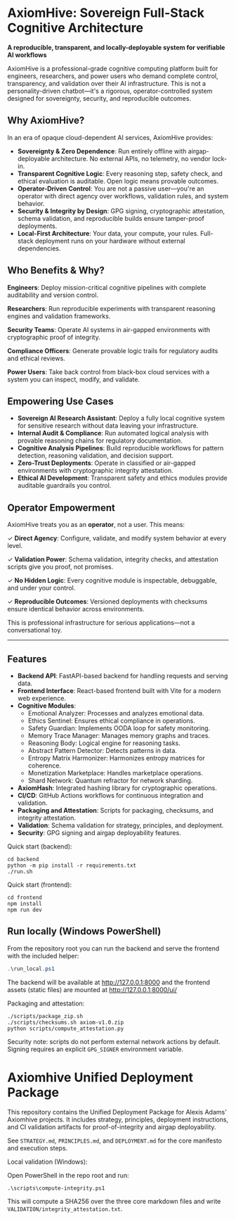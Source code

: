 # AxiomHive: Sovereign Full-Stack Cognitive Architecture

**A reproducible, transparent, and locally-deployable system for verifiable AI workflows**

AxiomHive is a professional-grade cognitive computing platform built for engineers, researchers, and power users who demand complete control, transparency, and validation over their AI infrastructure. This is not a personality-driven chatbot—it's a rigorous, operator-controlled system designed for sovereignty, security, and reproducible outcomes.

## Why AxiomHive?

In an era of opaque cloud-dependent AI services, AxiomHive provides:

- **Sovereignty & Zero Dependence**: Run entirely offline with airgap-deployable architecture. No external APIs, no telemetry, no vendor lock-in.
- **Transparent Cognitive Logic**: Every reasoning step, safety check, and ethical evaluation is auditable. Open logic means provable outcomes.
- **Operator-Driven Control**: You are not a passive user—you're an operator with direct agency over workflows, validation rules, and system behavior.
- **Security & Integrity by Design**: GPG signing, cryptographic attestation, schema validation, and reproducible builds ensure tamper-proof deployments.
- **Local-First Architecture**: Your data, your compute, your rules. Full-stack deployment runs on your hardware without external dependencies.

## Who Benefits & Why?

**Engineers**: Deploy mission-critical cognitive pipelines with complete auditability and version control.

**Researchers**: Run reproducible experiments with transparent reasoning engines and validation frameworks.

**Security Teams**: Operate AI systems in air-gapped environments with cryptographic proof of integrity.

**Compliance Officers**: Generate provable logic trails for regulatory audits and ethical reviews.

**Power Users**: Take back control from black-box cloud services with a system you can inspect, modify, and validate.

## Empowering Use Cases

- **Sovereign AI Research Assistant**: Deploy a fully local cognitive system for sensitive research without data leaving your infrastructure.
- **Internal Audit & Compliance**: Run automated logical analysis with provable reasoning chains for regulatory documentation.
- **Cognitive Analysis Pipelines**: Build reproducible workflows for pattern detection, reasoning validation, and decision support.
- **Zero-Trust Deployments**: Operate in classified or air-gapped environments with cryptographic integrity attestation.
- **Ethical AI Development**: Transparent safety and ethics modules provide auditable guardrails you control.

## Operator Empowerment

AxiomHive treats you as an **operator**, not a user. This means:

✓ **Direct Agency**: Configure, validate, and modify system behavior at every level.

✓ **Validation Power**: Schema validation, integrity checks, and attestation scripts give you proof, not promises.

✓ **No Hidden Logic**: Every cognitive module is inspectable, debuggable, and under your control.

✓ **Reproducible Outcomes**: Versioned deployments with checksums ensure identical behavior across environments.

This is professional infrastructure for serious applications—not a conversational toy.

---

## Features

- **Backend API**: FastAPI-based backend for handling requests and serving data.
- **Frontend Interface**: React-based frontend built with Vite for a modern web experience.
- **Cognitive Modules**:
  - Emotional Analyzer: Processes and analyzes emotional data.
  - Ethics Sentinel: Ensures ethical compliance in operations.
  - Safety Guardian: Implements OODA loop for safety monitoring.
  - Memory Trace Manager: Manages memory graphs and traces.
  - Reasoning Body: Logical engine for reasoning tasks.
  - Abstract Pattern Detector: Detects patterns in data.
  - Entropy Matrix Harmonizer: Harmonizes entropy matrices for coherence.
  - Monetization Marketplace: Handles marketplace operations.
  - Shard Network: Quantum refractor for network sharding.
- **AxiomHash**: Integrated hashing library for cryptographic operations.
- **CI/CD**: GitHub Actions workflows for continuous integration and validation.
- **Packaging and Attestation**: Scripts for packaging, checksums, and integrity attestation.
- **Validation**: Schema validation for strategy, principles, and deployment.
- **Security**: GPG signing and airgap deployability features.

Quick start (backend):
```
cd backend
python -m pip install -r requirements.txt
./run.sh
```

Quick start (frontend):
```
cd frontend
npm install
npm run dev
```

Run locally (Windows PowerShell)
-------------------------------

From the repository root you can run the backend and serve the frontend with the included helper:

```powershell
.\run_local.ps1
```

The backend will be available at http://127.0.0.1:8000 and the frontend assets (static files) are mounted at http://127.0.0.1:8000/ui/

Packaging and attestation:
```
./scripts/package_zip.sh
./scripts/checksums.sh axiom-v1.0.zip
python scripts/compute_attestation.py
```

Security note: scripts do not perform external network actions by default. Signing requires an explicit `GPG_SIGNER` environment variable.

# Axiomhive Unified Deployment Package

This repository contains the Unified Deployment Package for Alexis Adams' Axiomhive projects. It includes strategy, principles, deployment instructions, and CI validation artifacts for proof-of-integrity and airgap deployability.

See `STRATEGY.md`, `PRINCIPLES.md`, and `DEPLOYMENT.md` for the core manifesto and execution steps.

Local validation (Windows):

Open PowerShell in the repo root and run:

```
.\scripts\compute-integrity.ps1
```

This will compute a SHA256 over the three core markdown files and write `VALIDATION/integrity_attestation.txt`.
